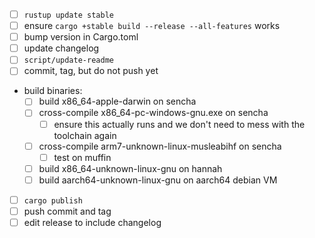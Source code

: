 * [ ] `rustup update stable`
* [ ] ensure `cargo +stable build --release --all-features` works
* [ ] bump version in Cargo.toml
* [ ] update changelog
* [ ] `script/update-readme`
* [ ] commit, tag, but do not push yet
* build binaries:
  * [ ] build x86_64-apple-darwin on sencha
  * [ ] cross-compile x86_64-pc-windows-gnu.exe on sencha
    * [ ] ensure this actually runs and we don't need to mess with the toolchain again
  * [ ] cross-compile arm7-unknown-linux-musleabihf on sencha
    * [ ] test on muffin
  * [ ] build x86_64-unknown-linux-gnu on hannah
  * [ ] build aarch64-unknown-linux-gnu on aarch64 debian VM
* [ ] `cargo publish`
* [ ] push commit and tag
* [ ] edit release to include changelog
